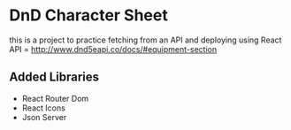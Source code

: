 # DnD Character Sheet

this is a project to practice fetching from an API and deploying using React
API = http://www.dnd5eapi.co/docs/#equipment-section

## Added Libraries

 - React Router Dom
 - React Icons
 - Json Server
